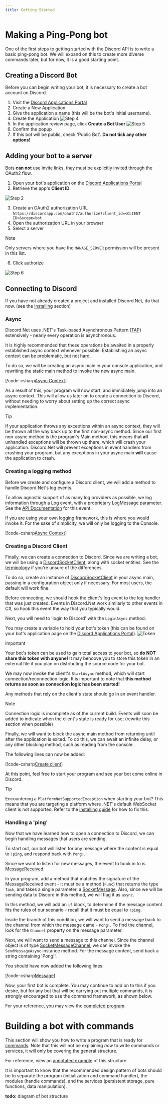 ```yaml
---
title: Getting Started
---
```


# Making a Ping-Pong bot

One of the first steps to getting started with the Discord API is to
write a basic ping-pong bot. We will expand on this to create more
diverse commands later, but for now, it is a good starting point.

## Creating a Discord Bot

Before you can begin writing your bot, it is necessary to create a bot
account on Discord.

1. Visit the [Discord Applications Portal]
2. Create a New Application
3. Give the application a name (this will be the bot's initial
username).
4. Create the Application
![Step 4](images/intro-create-app.png)
5. In the application review page, click **Create a Bot User**
![Step 5](images/intro-create-bot.png)
6. Confirm the popup
7. If this bot will be public, check 'Public Bot'.
**Do not tick any other options!**

[Discord Applications Portal]: https://discordapp.com/developers/applications/me

## Adding your bot to a server

Bots **can not** use invite links, they must be explicitly invited
through the OAuth2 flow.

1. Open your bot's application on the [Discord Applications Portal]
2. Retrieve the app's **Client ID**.

![Step 2](images/intro-client-id.png)

3. Create an OAuth2 authorization URL
`https://discordapp.com/oauth2/authorize?client_id=<CLIENT ID>&scope=bot`
4. Open the authorization URL in your browser
5. Select a server

>[!NOTE]
Only servers where you have the `MANAGE_SERVER` permission will be
present in this list.

6. Click authorize

![Step 6](images/intro-add-bot.png)

## Connecting to Discord

If you have not already created a project and installed Discord.Net,
do that now. (see the [Installing](installing.md) section)

### Async

Discord.Net uses .NET's Task-based Asynchronous Pattern ([TAP])
extensively - nearly every operation is asynchronous.

It is highly recommended that these operations be awaited in a
properly established async context whenever possible. Establishing an
async context can be problematic, but not hard.

To do so, we will be creating an async main in your console
application, and rewriting the static main method to invoke the new
async main.

[!code-csharp[Async Context](samples/intro/async-context.cs)]

As a result of this, your program will now start, and immidiately
jump into an async context. This will allow us later on to create a
connection to Discord, without needing to worry about setting up the
correct async implementation.

>[!TIP]
If your application throws any exceptions within an async context,
they will be thrown all the way back up to the first non-async method.
Since our first non-async method is the program's Main method, this
means that **all** unhandled exceptions will be thrown up there, which
will crash your application. Discord.Net will prevent exceptions in
event handlers from crashing your program, but any exceptions in your
async main **will** cause the application to crash.

### Creating a logging method

Before we create and configure a Discord client, we will add a method
to handle Discord.Net's log events.

To allow agnostic support of as many log providers as possible, we
log information through a Log event, with a proprietary LogMessage
parameter. See the [API Documentation] for this event.

If you are using your own logging framework, this is where you would
invoke it. For the sake of simplicity, we will only be logging to
the Console.

[!code-csharp[Async Context](samples/intro/logging.cs)]

### Creating a Discord Client

Finally, we can create a connection to Discord. Since we are writing
a bot, we will be using a [DiscordSocketClient], along with socket
entities. See the [terminology](terminology.md) if you're unsure of
the differences.

To do so, create an instance of [DiscordSocketClient] in your async
main, passing in a configuration object only if necessary. For most
users, the default will work fine.

Before connecting, we should hook the client's log event to the
log handler that was just created. Events in Discord.Net work
similarly to other events in C#, so hook this event the way that
you typically would.

Next, you will need to 'login to Discord' with the `LoginAsync` method.

You may create a variable to hold your bot's token (this can be found
on your bot's application page on the [Discord Applications Portal]).
![Token](images/intro-token.png)

>[!IMPORTANT]
Your bot's token can be used to gain total access to your bot, so
**do __NOT__ share this token with anyone!** It may behoove you to
store this token in an external file if you plan on distributing the
source code for your bot.

We may now invoke the client's `StartAsync` method, which will
start connection/reconnection logic. It is important to note that
**this method returns as soon as connection logic has been started!**

Any methods that rely on the client's state should go in an event
handler.

>[!NOTE]
Connection logic is incomplete as of the current build. Events will
soon be added to indicate when the client's state is ready for use;
(rewrite this section when possible)

Finally, we will want to block the async main method from returning
until after the application is exited. To do this, we can await an
infinite delay, or any other blocking method, such as reading from
the console.

The following lines can now be added:

[!code-csharp[Create client](samples/intro/client.cs)]

At this point, feel free to start your program and see your bot come
online in Discord.

>[!TIP]
Encountering a `PlatformNotSupportedException` when starting your bot?
This means that you are targeting a platform where .NET's default
WebSocket client is not supported. Refer to the [installing guide]
for how to fix this.

[TAP]: https://docs.microsoft.com/en-us/dotnet/articles/csharp/async
[API Documentation]: xref:Discord.Rest.BaseDiscordClient#Discord_Rest_BaseDiscordClient_Log
[DiscordSocketClient]: xref:Discord.WebSocket.DiscordSocketClient
[installing guide]: installing.md#installing-on-net-standard-11

### Handling a 'ping'

Now that we have learned how to open a connection to Discord, we can
begin handling messages that users are sending.

To start out, our bot will listen for any message where the content
is equal to `!ping`, and respond back with `Pong!`.

Since we want to listen for new messages, the event to hook in to
is [MessageReceived].

In your program, add a method that matches the signature of the
MessageReceived event - it must be a method (`Func`) that returns the
type `Task`, and takes a single parameter, a [SocketMessage]. Also,
since we will be sending data to Discord in this method, we will flag
it as `async`.

In this method, we will add an `if` block, to determine if the message
content fits the rules of our scenario - recall that it must be equal
to `!ping`.

Inside the branch of this condition, we will want to send a message
back to the channel from which the message came - `Pong!`. To find the
channel, look for the `Channel` property on the message parameter.

Next, we will want to send a message to this channel. Since the
channel object is of type [SocketMessageChannel], we can invoke the
`SendMessageAsync` instance method. For the message content, send back
a string containing 'Pong!'.

You should have now added the following lines:

[!code-csharp[Message](samples/intro/message.cs)]

Now, your first bot is complete. You may continue to add on to this
if you desire, but for any bot that will be carrying out multiple
commands, it is strongly encouraged to use the command framework, as
shown below.

For your reference, you may view the [completed program].

[MessageReceived]: xref:Discord.WebSocket.DiscordSocketClient#Discord_WebSocket_DiscordSocketClient_MessageReceived
[SocketMessage]: xref:Discord.WebSocket.SocketMessage
[SocketMessageChannel]: xref:Discord.WebSocket.ISocketMessageChannel
[completed program]: samples/intro/complete.cs

# Building a bot with commands

This section will show you how to write a program that is ready for
[commands](../commands/commands.md). Note that this will not be 
explaining _how_ to write commands or services, it will only be 
covering the general structure.

For reference, view an [annotated example] of this structure.

[annotated example]: samples/intro/structure.cs

It is important to know that the recommended design pattern of bots
should be to separate the program (initialization and command handler),
the modules (handle commands), and the services (persistent storage,
pure functions, data manipulation).

**todo:** diagram of bot structure
